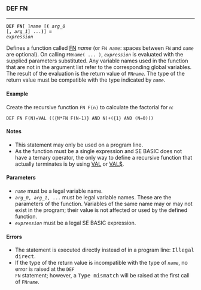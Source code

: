 ### DEF FN
***
<code><b>DEF FN</b>[ ]<var>name</var> [<b>(</b> <var>arg_0</var> [<b>,</b> <var>arg_1</var>] ...<b>)</b>] <b>=</b> <var>expression</var></code>

Defines a function called [FN](FN) <var>name</var></code> (or <code>FN<var> name</var></code>: spaces between <code>FN</code> and <code><var>name</var></code> are optional). On calling <code>FN<var>name</var>( ... )</code>, <code><var>expression</var></code> is evaluated with the supplied
parameters substituted. Any variable names used in the function that are not in the argument list refer to the corresponding global variables. The result of the
evaluation is the return value of <code>FN<var>name</var></code>. The type of the return value must be compatible with the type indicated by <code><var>name</var></code>.

#### Example
Create the recursive function `FN F(n)` to calculate the factorial for `n`:

`DEF FN F(N)=VAL (({N*FN F(N-1)} AND N)+({1} AND (N=0)))`

#### Notes
* This statement may only be used on a program line.
* As the function must be a single expression and SE BASIC does not have a
  ternary operator, the only way to define a recursive function that actually
  terminates is by using [VAL](VAL) or [VAL$](VALS).

#### Parameters
* <code><var>name</var></code> must be a legal variable name.
* <code><var>arg_0</var>, <var>arg_1</var>, ...</code> must be legal variable names. These are the parameters of
  the function. Variables of the same name may or may not exist in the program;
  their value is not affected or used by the defined function.
* <code><var>expression</var></code> must be a legal SE BASIC expression.

#### Errors
* The statement is executed directly instead of in a program line: <samp>Illegal        direct</samp>.
* If the type of the return value is incompatible with the type of <code><var>name</var></code>, no       error is raised at the <code>DEF FN</code> statement; however, a <samp>Type mismatch</samp> will be       raised at the first call of <code>FN<var>name</var></code>.
